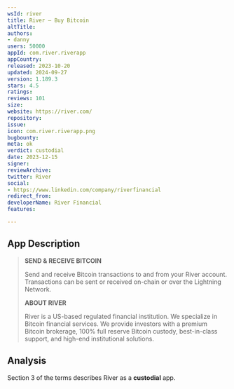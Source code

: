 ```yaml
---
wsId: river
title: River – Buy Bitcoin
altTitle: 
authors:
- danny
users: 50000
appId: com.river.riverapp
appCountry: 
released: 2023-10-20
updated: 2024-09-27
version: 1.189.3
stars: 4.5
ratings: 
reviews: 101
size: 
website: https://river.com/
repository: 
issue: 
icon: com.river.riverapp.png
bugbounty: 
meta: ok
verdict: custodial
date: 2023-12-15
signer: 
reviewArchive: 
twitter: River
social:
- https://www.linkedin.com/company/riverfinancial
redirect_from: 
developerName: River Financial
features: 

---
```


## App Description 

> **SEND & RECEIVE BITCOIN**
>
> Send and receive Bitcoin transactions to and from your River account. Transactions can be sent or received on-chain or over the Lightning Network.
> 
> **ABOUT RIVER**
>
> River is a US-based regulated financial institution. We specialize in Bitcoin financial services. We provide investors with a premium Bitcoin brokerage, 100% full reserve Bitcoin custody, best-in-class support, and high-end institutional solutions.

## Analysis 

Section 3 of the terms describes River as a **custodial** app.